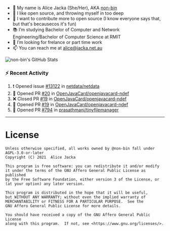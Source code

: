 - 👋 My name is Alice Jacka (She/Her), AKA [non-bin][website]
- 💞️ I like open source, and throwing myself in too deep
- 🌱 I want to contribute more to open source (I know everyone says that, but that's becausecos it's fun)
- 📚 I’m studying Bachelor of Computer and Network Engineering/Bachelor of Computer Science at RMIT
- 👀 I’m looking for frelance or part time work
- 📫 You can reach me at [alice@jacka.net.au][email]

<img alt="non-bin's GitHub Stats" src="https://github-readme-stats.vercel.app/api?username=non-bin&count_private=true&show_icons=true&theme=dark&hide_border=true" />

### :zap: Recent Activity

<!--START_SECTION:activity-->
1. ❗️ Opened issue [#13122](https://github.com/netdata/netdata/issues/13122) in [netdata/netdata](https://github.com/netdata/netdata)
2. 💪 Opened PR [#20](https://github.com/OpenJavaCard/openjavacard-ndef/pull/20) in [OpenJavaCard/openjavacard-ndef](https://github.com/OpenJavaCard/openjavacard-ndef)
3. ❌ Closed PR [#19](https://github.com/OpenJavaCard/openjavacard-ndef/pull/19) in [OpenJavaCard/openjavacard-ndef](https://github.com/OpenJavaCard/openjavacard-ndef)
4. 💪 Opened PR [#19](https://github.com/OpenJavaCard/openjavacard-ndef/pull/19) in [OpenJavaCard/openjavacard-ndef](https://github.com/OpenJavaCard/openjavacard-ndef)
5. 💪 Opened PR [#794](https://github.com/prasathmani/tinyfilemanager/pull/794) in [prasathmani/tinyfilemanager](https://github.com/prasathmani/tinyfilemanager)
<!--END_SECTION:activity-->

---

# License

    Unless otherwise specified, all works owned by @non-bin fall under AGPL-3.0-or-later
    Copyright (C) 2021  Alice Jacka

    This program is free software: you can redistribute it and/or modify
    it under the terms of the GNU Affero General Public License as published
    by the Free Software Foundation, either version 3 of the License, or
    (at your option) any later version.

    This program is distributed in the hope that it will be useful,
    but WITHOUT ANY WARRANTY; without even the implied warranty of
    MERCHANTABILITY or FITNESS FOR A PARTICULAR PURPOSE.  See the
    GNU Affero General Public License for more details.

    You should have received a copy of the GNU Affero General Public License
    along with this program.  If not, see <https://www.gnu.org/licenses/>.
    
[website]: https://hihello.me/p/71c781e8-9bce-4bbe-923f-bb847fcbbebd "HiHello Card"
[email]: mailto:alice@jacka.net.au "alice@jacka.net.au"

<!--
**jamesgeorge007/jamesgeorge007** is a ✨ _special_ ✨ repository because its `README.md` (this file) appears on your GitHub profile.

Here are some ideas to get you started:

- 🌱 I’m currently learning ...
- 👯 I’m looking to collaborate on ...
- 🤔 I’m looking for help with ...
- 💬 Ask me about ...
- 😄 Pronouns: ...
- ⚡ Fun fact: ...
-->
